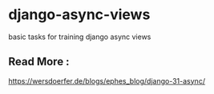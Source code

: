 # django-async-views

basic tasks for training django async views

## Read More :
https://wersdoerfer.de/blogs/ephes_blog/django-31-async/


